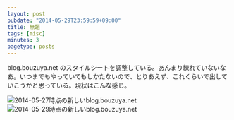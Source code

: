 ```yaml
---
layout: post
pubdate: "2014-05-29T23:59:59+09:00"
title: 無題
tags: [misc]
minutes: 3
pagetype: posts
---
```

blog.bouzuya.net のスタイルシートを調整している。あんまり練れていないなあ。いつまでもやっていてもしかたないので、とりあえず、これくらいで出していこうかと思っている。現状はこんな感じ。

![2014-05-27時点の新しいblog.bouzuya.net](http://i.gyazo.com/f88765312f22057f2006353b24f0ff2f.png)
![2014-05-29時点の新しいblog.bouzuya.net](http://i.gyazo.com/0fa4814f7296ae21c161de6adafec1d6.png)
